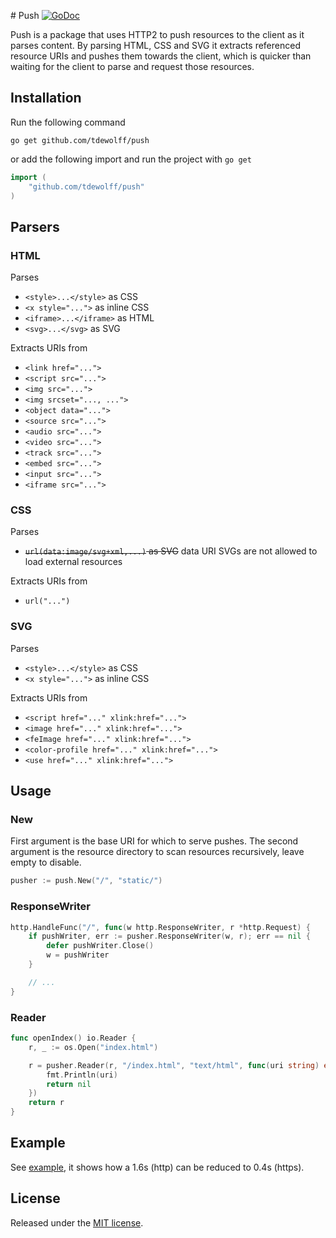 #<a name="push"></a> Push [![GoDoc](http://godoc.org/github.com/tdewolff/push?status.svg)](http://godoc.org/github.com/tdewolff/push)

Push is a package that uses HTTP2 to push resources to the client as it parses content. By parsing HTML, CSS and SVG it extracts referenced resource URIs and pushes them towards the client, which is quicker than waiting for the client to parse and request those resources.

## Installation
Run the following command

	go get github.com/tdewolff/push

or add the following import and run the project with `go get`
``` go
import (
	"github.com/tdewolff/push"
)
```

## Parsers
### HTML
Parses
- `<style>...</style>` as CSS
- `<x style="...">` as inline CSS
- `<iframe>...</iframe>` as HTML
- `<svg>...</svg>` as SVG

Extracts URIs from
- `<link href="...">`
- `<script src="...">`
- `<img src="...">`
- `<img srcset="..., ...">`
- `<object data="...">`
- `<source src="...">`
- `<audio src="...">`
- `<video src="...">`
- `<track src="...">`
- `<embed src="...">`
- `<input src="...">`
- `<iframe src="...">`

### CSS
Parses
- ~~`url(data:image/svg+xml,...)` as SVG~~ data URI SVGs are not allowed to load external resources

Extracts URIs from
- `url("...")`

### SVG
Parses
- `<style>...</style>` as CSS
- `<x style="...">` as inline CSS

Extracts URIs from
- `<script href="..." xlink:href="...">`
- `<image href="..." xlink:href="...">`
- `<feImage href="..." xlink:href="...">`
- `<color-profile href="..." xlink:href="...">`
- `<use href="..." xlink:href="...">`

## Usage
### New
First argument is the base URI for which to serve pushes. The second argument is the resource directory to scan resources recursively, leave empty to disable.
``` go
pusher := push.New("/", "static/")
```

### ResponseWriter
``` go
http.HandleFunc("/", func(w http.ResponseWriter, r *http.Request) {
	if pushWriter, err := pusher.ResponseWriter(w, r); err == nil {
		defer pushWriter.Close()
		w = pushWriter
	}

	// ...
}
```

### Reader
``` go
func openIndex() io.Reader {
	r, _ := os.Open("index.html")

	r = pusher.Reader(r, "/index.html", "text/html", func(uri string) error {
		fmt.Println(uri)
		return nil
	})
	return r
}
```

## Example
See [example](https://github.com/tdewolff/push/tree/master/example), it shows how a 1.6s (http) can be reduced to 0.4s (https).

## License
Released under the [MIT license](LICENSE.md).

[1]: http://golang.org/ "Go Language"
